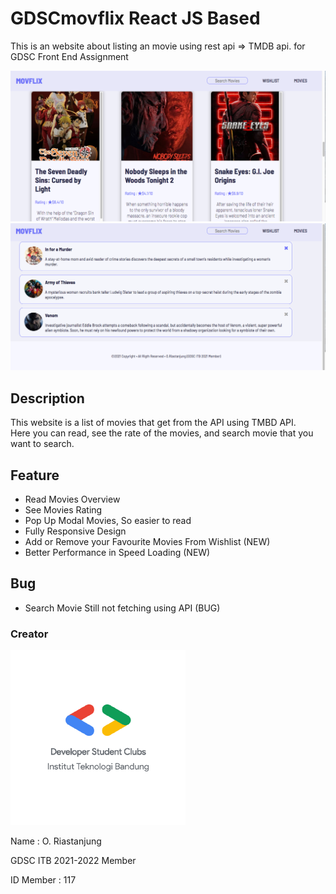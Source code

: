 # GDSCmovflix React JS Based
This is an website about listing an movie using rest api => TMDB api. for GDSC Front End Assignment

![Image of Thumbnail MOVFLIX](/IMG1.png)
![Image of Thumbnail MOVFLIX](/IMG2.png)

## Description
This website is a list of movies that get from the API using TMBD API.   
Here you can read, see the rate of the movies, and search movie that you want to search.

## Feature
* Read Movies Overview
* See Movies Rating
* Pop Up Modal Movies, So easier to read
* Fully Responsive Design
* Add or Remove your Favourite Movies From Wishlist (NEW)
* Better Performance in Speed Loading (NEW)
## Bug
* Search Movie Still not fetching using API (BUG)   
  
### Creator
![Image of GDSC](/gdsc.png)  


Name : O. Riastanjung  

GDSC ITB 2021-2022 Member  

ID Member : 117  

